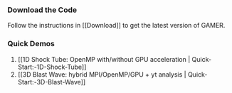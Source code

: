 ### Download the Code

Follow the instructions in [[Download]] to get the latest version of GAMER.

### Quick Demos

1. [[1D Shock Tube: OpenMP with/without GPU acceleration | Quick-Start:-1D-Shock-Tube]]
2. [[3D Blast Wave: hybrid MPI/OpenMP/GPU + yt analysis | Quick-Start:-3D-Blast-Wave]]